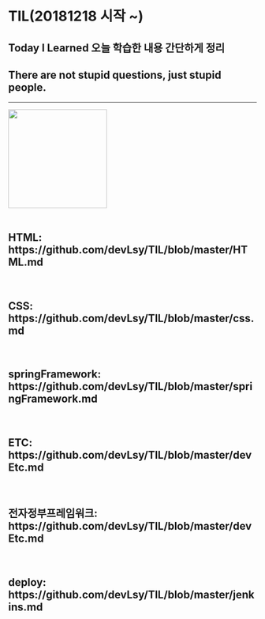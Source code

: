 # TIL(20181218 시작 ~)
## Today I Learned 오늘 학습한 내용 간단하게 정리
## There are not stupid questions, just stupid people.
---------------------------------------------------------
<div>
<img src="https://user-images.githubusercontent.com/44331989/50150424-4b9de380-0301-11e9-9e79-41e6595fe8ba.png" width="200">  
</div> <br>

<h2>HTML: https://github.com/devLsy/TIL/blob/master/HTML.md </h2> <br>
<h2>CSS: https://github.com/devLsy/TIL/blob/master/css.md </h2> <br>
<h2>springFramework: https://github.com/devLsy/TIL/blob/master/springFramework.md </h2> <br>
<h2>ETC: https://github.com/devLsy/TIL/blob/master/devEtc.md </h2> <br>
<h2>전자정부프레임워크: https://github.com/devLsy/TIL/blob/master/devEtc.md </h2> <br>
<h2>deploy: https://github.com/devLsy/TIL/blob/master/jenkins.md </h2> <br>






